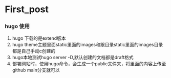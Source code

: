 # First_post


### hugo 使用
1. hugo 下载的是extend版本
2. hugo theme主题里面static里面的images和跟目录static里面的images目录都是自己手动c创建的
3. hugo本地测试hugo server -D,默认创建的文档都是draft格式
4. 部署网站时，使用hugo命令，会生成一个public文件夹，将里面的内容上传至github main分支就可以

